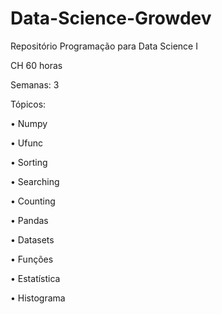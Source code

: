 # Data-Science-Growdev

Repositório Programação para Data Science I

CH 60 horas

Semanas: 3

Tópicos:

•	Numpy

•	Ufunc

•	Sorting

•	Searching

•	Counting

•	Pandas

•	Datasets

•	Funções

•	Estatística

•	Histograma


 
